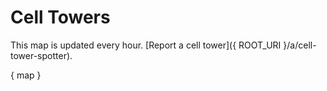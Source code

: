 # Cell Towers

This map is updated every hour. [Report a cell tower]({ ROOT_URI }/a/cell-tower-spotter).

{ map }

